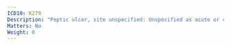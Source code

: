 ```yaml
---
ICD10: K279
Description: "Peptic ulcer, site unspecified: Unspecified as acute or chronic, without haemorrhage or perforation"
Matters: No
Weight: 0
---
```

